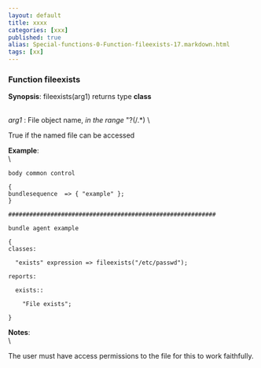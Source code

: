 ```yaml
---
layout: default
title: xxxx
categories: [xxx]
published: true
alias: Special-functions-0-Function-fileexists-17.markdown.html
tags: [xx]
---
```


### Function fileexists

**Synopsis**: fileexists(arg1) returns type **class**

\
 *arg1* : File object name, *in the range* "?(/.\*) \

True if the named file can be accessed

**Example**:\
 \

    body common control

    {
    bundlesequence  => { "example" };
    }

    ###########################################################

    bundle agent example

    {     
    classes:

      "exists" expression => fileexists("/etc/passwd");

    reports:

      exists::

        "File exists";

    }

**Notes**:\
 \

The user must have access permissions to the file for this to work
faithfully.
